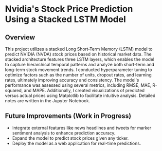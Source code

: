 # Nvidia's Stock Price Prediction Using a Stacked LSTM Model

## Overview  
This project utilizes a stacked Long Short-Term Memory (LSTM) model to predict NVIDIA (NVDA) stock prices based on historical market data. The stacked architecture features three LSTM layers, which enables the model to capture hierarchical temporal patterns and analyze both short-term and long-term stock movement trends. I conducted hyperparameter tuning to optimize factors such as the number of units, dropout rates, and learning rates, ultimately improving accuracy and consistency. The model's performance was assessed using several metrics, including RMSE, MAE, R-squared, and MAPE. Additionally, I created visualizations of predicted versus actual prices using Matplotlib to facilitate intuitive analysis. Detailed notes are written in the Jupyter Notebook.

## Future Improvements (Work in Progress)
- Integrate external features like news headlines and tweets for marker sentiment analysis to enhance prediction accuracy.  
- Expand the model to predict stock prices given any ticker.
- Deploy the model as a web application for real-time predictions.  
